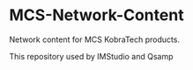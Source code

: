 # MCS-Network-Content
Network content for MCS KobraTech products.

This repository used by IMStudio and Qsamp
